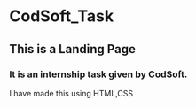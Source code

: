# CodSoft_Task
## This is a Landing Page
### It is an internship task given by CodSoft.
I have made this using HTML,CSS 
